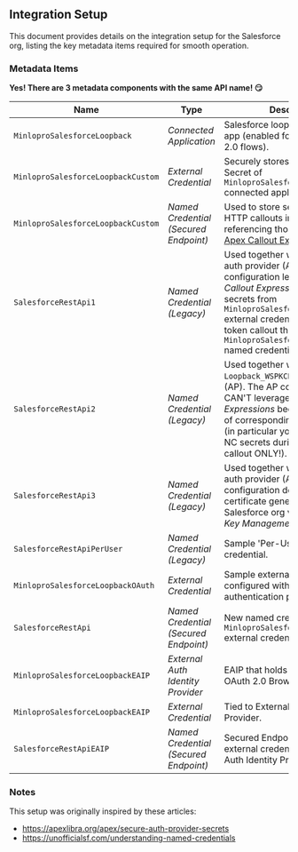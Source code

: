 ## Integration Setup

This document provides details on the integration setup for the Salesforce org, listing the key metadata items required for smooth operation.

### Metadata Items

**Yes! There are 3 metadata components with the same API name! 😏**

| **Name**                           | **Type**                              | **Description**                                                                                                                                                                                                                                                                 |
| ---------------------------------- | ------------------------------------- | ------------------------------------------------------------------------------------------------------------------------------------------------------------------------------------------------------------------------------------------------------------------------------- |
| `MinloproSalesforceLoopback`       | _Connected Application_               | Salesforce loopback connected app (enabled for multiple OAuth 2.0 flows).                                                                                                                                                                                                       |
| `MinloproSalesforceLoopbackCustom` | _External Credential_                 | Securely stores Client ID / Client Secret of `MinloproSalesforceLoopback` connected application.                                                                                                                                                                                |
| `MinloproSalesforceLoopbackCustom` | _Named Credential (Secured Endpoint)_ | Used to store secrets and make HTTP callouts in Apex by referencing those secrets via [Apex Callout Expressions](https://developer.salesforce.com/docs/atlas.en-us.apexcode.meta/apexcode/apex_callouts_named_credentials_merge_fields.htm).                                    |
| `SalesforceRestApi1`               | _Named Credential (Legacy)_           | Used together with `Loopback_CCF` auth provider (AP). The AP configuration leverages _Apex Callout Expressions_ to fetch secrets from `MinloproSalesforceLoopback` external credential and invoke token callout through `MinloproSalesforceLoopback` named credential endpoint. |
| `SalesforceRestApi2`               | _Named Credential (Legacy)_           | Used together with `Loopback_WSPKCE` auth provider (AP). The AP configuration CAN'T leverage _Apex Callout Expressions_ because of specifics of corresponding OAuth 2.0 flow (in particular you can reference NC secrets during actual HTTP callout ONLY!).                     |
| `SalesforceRestApi3`               | _Named Credential (Legacy)_           | Used together with `Loopback_JWT` auth provider (AP). The AP configuration depends on certificate generated in Salesforce org via _Certificate and Key Management_ Setup menu.                                                                                                  |
| `SalesforceRestApiPerUser`         | _Named Credential (Legacy)_           | Sample 'Per-User' legacy named credential.                                                                                                                                                                                                                                      |
| `MinloproSalesforceLoopbackOAuth`  | _External Credential_                 | Sample external credential configured with OAuth authentication provider.                                                                                                                                                                                                       |
| `SalesforceRestApi`                | _Named Credential (Secured Endpoint)_ | New named credential linked to `MinloproSalesforceLoopbackOAuth` external credential.                                                                                                                                                                                           |
| `MinloproSalesforceLoopbackEAIP`   | _External Auth Identity Provider_     | EAIP that holds credentials for OAuth 2.0 Browser Flow.                                                                                                                                                                                                                         |
| `MinloproSalesforceLoopbackEAIP`   | _External Credential_                 | Tied to External Auth Identity Provider.                                                                                                                                                                                                                                        |
| `SalesforceRestApiEAIP`            | _Named Credential (Secured Endpoint)_ | Secured Endpoint driven by external credential and External Auth Identity Provider.                                                                                                                                                                                             |

### Notes

This setup was originally inspired by these articles:

- https://apexlibra.org/apex/secure-auth-provider-secrets
- https://unofficialsf.com/understanding-named-credentials
